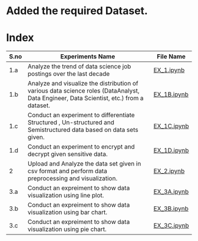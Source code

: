 # Added the required Dataset.

# Index 
| S.no | Experiments Name | File Name |
|------|--------------------------|-----|
|1.a|Analyze the trend of data science job postings over the last decade|[EX_1.ipynb](EX_1.ipynb)|
|1.b|Analyze and visualize the distribution of various data science roles (DataAnalyst, Data Engineer, Data Scientist, etc.) from a dataset.|[EX_1B.ipynb](EX_1B.ipynb)|
|1.c|Conduct an experiment to differentiate Structured , Un-structured and Semistructured data based on data sets given.|[EX_1C.ipynb](EX_1C.ipynb)|
|1.d|Conduct an experiment to encrypt and decrypt given sensitive data.|[EX_1D.ipynb](EX_1D.ipynb)|
|2|Upload and Analyze the data set given in csv format and perform data preprocessing and visualization.|[EX_2.ipynb](EX_2.ipynb)|
|3.a|Conduct an expreiment to show data visualization using line plot.|[EX_3A.ipynb](EX_3A.ipynb)|
|3.b|Conduct an expreiment to show data visualization using bar chart.|[EX_3B.ipynb](EX_3B.ipynb)|
|3.c|Conduct an expreiment to show data visualization using pie chart.|[EX_3C.ipynb](EX_3C.ipynb)|
